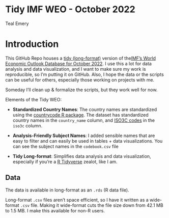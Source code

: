 Tidy IMF WEO - October 2022
================
Teal Emery

# Introduction

This GitHub Repo houses a [tidy
(long-format)](https://r4ds.hadley.nz/data-tidy.html) version of
the[IMF’s World Economic Outlook Database for October
2022](https://www.imf.org/en/Publications/SPROLLs/world-economic-outlook-databases#sort=%40imfdate%20descending).
I use this a lot for data analysis and data visualization, and I want to
make sure my work is reproducible, so I’m putting it on GitHub. Also, I
hope the data or the scripts can be useful for others, especially those
working on projects with me.

Someday I’ll clean up & formalize the scripts, but they work well for
now.

Elements of the Tidy WEO:

- **Standardized Country Names**: The country names are standardized
  using the [countrycode R
  package](https://github.com/vincentarelbundock/countrycode). The
  dataset has standardized country names in the `country_name` column,
  and [ISO3C codes](https://en.wikipedia.org/wiki/ISO_3166-1_alpha-3) in
  the `iso3c` column.

- **Analysis-Friendly Subject Names**: I added sensible names that are
  easy to filter and can easily be used in tables + data visualizations.
  You can see the subject names in the `codebook.csv` file

- **Tidy Long-format**: Simplifies data analysis and data visualization,
  especially if you’re a [R Tidyverse](https://www.tidyverse.org/)
  zealot, like I am.

## Data

The data is available in long-format as an `.rds` (R data file).

Long-format `.csv` files aren’t space efficient, so I have it written as
a wide-format `.csv` file. Making it wide-format cuts the file size down
from 42.1 MB to 1.5 MB. I make this available for non-R users.
